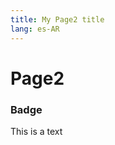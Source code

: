 ```yaml
---
title: My Page2 title
lang: es-AR
---
```


# Page2

### Badge <Badge text="beta" type="warn"/> <Badge text="default theme"/>

This is a text

